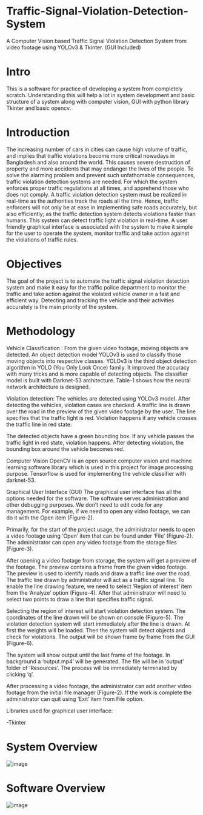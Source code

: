 # Traffic-Signal-Violation-Detection-System
 A Computer Vision based Traffic Signal Violation Detection System from video footage using YOLOv3 & Tkinter. (GUI Included)

# Intro
This is a software for practice of developing a system from completely scratch. Understanding this will help a lot in system development and basic structure of a system along with computer vision, GUI with python library Tkinter and basic opencv.

# Introduction
The increasing number of cars in cities can cause high volume of traffic, and implies that traffic violations become more critical nowadays in Bangladesh and also around the world. This causes severe destruction of property and more accidents that may endanger the lives of the people. To solve the alarming problem and prevent such unfathomable consequences, traffic violation detection systems are needed. For which the system enforces proper traffic regulations at all times, and apprehend those who does not comply. A traffic violation detection system must be realized in real-time as the authorities track the roads all the time. Hence, traffic enforcers will not only be at ease in implementing safe roads accurately, but also efficiently; as the traffic detection system detects violations faster than humans. This system can detect traffic light violation in real-time. A user friendly graphical interface is associated with the system to make it simple for the user to operate the system, monitor traffic and take action against the violations of traffic rules.

# Objectives
The goal of the project is to automate the traffic signal violation detection system and make it easy for the traffic police department to monitor the traffic and take action against the violated vehicle owner in a fast and efficient way. Detecting and tracking the vehicle and their activities accurately is the main priority of the system.

# Methodology
Vehicle Classification :
From the given video footage, moving objects are detected. An object detection model YOLOv3 is used to classify those moving objects into respective classes. YOLOv3 is the third object detection algorithm in YOLO (You Only Look Once) family. It improved the accuracy with many tricks and is more capable of detecting objects. The classifier model is built with Darknet-53 architecture. Table-1 shows how the neural network architecture is designed.

Violation detection:
The vehicles are detected using YOLOv3 model. After detecting the vehicles, violation cases are checked. A traffic line is drawn over the road in the preview of the given video footage by the user. The line specifies that the traffic light is red. Violation happens if any vehicle crosses the traffic line in red state.

The detected objects have a green bounding box. If any vehicle passes the traffic light in red state, violation happens. After detecting violation, the bounding box around the vehicle becomes red.

Computer Vision
OpenCV is an open source computer vision and machine learning software library which is used in this project for image processing purpose. Tensorflow is used for implementing the vehicle classifier with darknet-53.

Graphical User Interface (GUI)
The graphical user interface has all the options needed for the software. The software serves administration and other debugging purposes. We don’t need to edit code for any management. For example, if we need to open any video footage, we can do it with the Open item (Figure-2).

Primarily, for the start of the project usage, the administrator needs to open a video footage using ‘Open’ item that can be found under ‘File’ (Figure-2). The administrator can open any video footage from the storage files (Figure-3).

After opening a video footage from storage, the system will get a preview of the footage. The preview contains a frame from the given video footage. The preview is used to identify roads and draw a traffic line over the road. The traffic line drawn by administrator will act as a traffic signal line. To enable the line drawing feature, we need to select ‘Region of interest’ item from the ‘Analyze’ option (Figure-4). After that administrator will need to select two points to draw a line that specifies traffic signal.

Selecting the region of interest will start violation detection system. The coordinates of the line drawn will be shown on console (Figure-5). The violation detection system will start immediately after the line is drawn. At first the weights will be loaded. Then the system will detect objects and check for violations. The output will be shown frame by frame from the GUI (Figure-6).

The system will show output until the last frame of the footage. In background a ‘output.mp4’ will be generated. The file will be in ‘output’ folder of ‘Resources’. The process will be immediately terminated by clicking ‘q’.

After processing a video footage, the administrator can add another video footage from the initial file manager (Figure-2). If the work is complete the administrator can quit using ‘Exit’ item from File option.

Libraries used for graphical user interface:

-Tkinter

# System Overview
![image](https://user-images.githubusercontent.com/72919682/235343349-02b93190-fcc9-44ca-9f43-d3e81c6aa95f.png)

# Software Overview
![image](https://user-images.githubusercontent.com/72919682/235343392-a8c3d752-d044-4b7f-bbdb-65998692544e.png)

